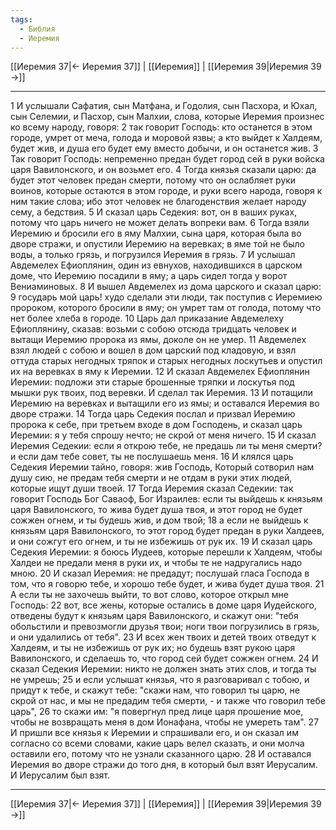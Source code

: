 ```yaml
---
tags:
  - Библия
  - Иеремия
---
```

[[Иеремия 37|← Иеремия 37]] | [[Иеремия]] | [[Иеремия 39|Иеремия 39 →]]

---
1 И услышали Сафатия, сын Матфана, и Годолия, сын Пасхора, и Юхал, сын Селемии, и Пасхор, сын Малхии, слова, которые Иеремия произнес ко всему народу, говоря:
2 так говорит Господь: кто останется в этом городе, умрет от меча, голода и моровой язвы; а кто выйдет к Халдеям, будет жив, и душа его будет ему вместо добычи, и он останется жив.
3 Так говорит Господь: непременно предан будет город сей в руки войска царя Вавилонского, и он возьмет его.
4 Тогда князья сказали царю: да будет этот человек предан смерти, потому что он ослабляет руки воинов, которые остаются в этом городе, и руки всего народа, говоря к ним такие слова; ибо этот человек не благоденствия желает народу сему, а бедствия.
5 И сказал царь Седекия: вот, он в ваших руках, потому что царь ничего не может делать вопреки вам.
6 Тогда взяли Иеремию и бросили его в яму Малхии, сына царя, которая была во дворе стражи, и опустили Иеремию на веревках; в яме той не было воды, а только грязь, и погрузился Иеремия в грязь.
7 И услышал Авдемелех Ефиоплянин, один из евнухов, находившихся в царском доме, что Иеремию посадили в яму; а царь сидел тогда у ворот Вениаминовых.
8 И вышел Авдемелех из дома царского и сказал царю:
9 государь мой царь! худо сделали эти люди, так поступив с Иеремиею пророком, которого бросили в яму; он умрет там от голода, потому что нет более хлеба в городе.
10 Царь дал приказание Авдемелеху Ефиоплянину, сказав: возьми с собою отсюда тридцать человек и вытащи Иеремию пророка из ямы, доколе он не умер.
11 Авдемелех взял людей с собою и вошел в дом царский под кладовую, и взял оттуда старых негодных тряпок и старых негодных лоскутьев и опустил их на веревках в яму к Иеремии.
12 И сказал Авдемелех Ефиоплянин Иеремии: подложи эти старые брошенные тряпки и лоскутья под мышки рук твоих, под веревки. И сделал так Иеремия.
13 И потащили Иеремию на веревках и вытащили его из ямы; и оставался Иеремия во дворе стражи.
14 Тогда царь Седекия послал и призвал Иеремию пророка к себе, при третьем входе в дом Господень, и сказал царь Иеремии: я у тебя спрошу нечто; не скрой от меня ничего.
15 И сказал Иеремия Седекии: если я открою тебе, не предашь ли ты меня смерти? и если дам тебе совет, ты не послушаешь меня.
16 И клялся царь Седекия Иеремии тайно, говоря: жив Господь, Который сотворил нам душу сию, не предам тебя смерти и не отдам в руки этих людей, которые ищут души твоей.
17 Тогда Иеремия сказал Седекии: так говорит Господь Бог Саваоф, Бог Израилев: если ты выйдешь к князьям царя Вавилонского, то жива будет душа твоя, и этот город не будет сожжен огнем, и ты будешь жив, и дом твой;
18 а если не выйдешь к князьям царя Вавилонского, то этот город будет предан в руки Халдеев, и они сожгут его огнем, и ты не избежишь от рук их.
19 И сказал царь Седекия Иеремии: я боюсь Иудеев, которые перешли к Халдеям, чтобы Халдеи не предали меня в руки их, и чтобы те не надругались надо мною.
20 И сказал Иеремия: не предадут; послушай гласа Господа в том, что я говорю тебе, и хорошо тебе будет, и жива будет душа твоя.
21 А если ты не захочешь выйти, то вот слово, которое открыл мне Господь:
22 вот, все жены, которые остались в доме царя Иудейского, отведены будут к князьям царя Вавилонского, и скажут они: "тебя обольстили и превозмогли друзья твои; ноги твои погрузились в грязь, и они удалились от тебя".
23 И всех жен твоих и детей твоих отведут к Халдеям, и ты не избежишь от рук их; но будешь взят рукою царя Вавилонского, и сделаешь то, что город сей будет сожжен огнем.
24 И сказал Седекия Иеремии: никто не должен знать этих слов, и тогда ты не умрешь;
25 и если услышат князья, что я разговаривал с тобою, и придут к тебе, и скажут тебе: "скажи нам, что говорил ты царю, не скрой от нас, и мы не предадим тебя смерти, - и также что говорил тебе царь",
26 то скажи им: "я повергнул пред лице царя прошение мое, чтобы не возвращать меня в дом Ионафана, чтобы не умереть там".
27 И пришли все князья к Иеремии и спрашивали его, и он сказал им согласно со всеми словами, какие царь велел сказать, и они молча оставили его, потому что не узнали сказанного царю.
28 И оставался Иеремия во дворе стражи до того дня, в который был взят Иерусалим. И Иерусалим был взят.

---
[[Иеремия 37|← Иеремия 37]] | [[Иеремия]] | [[Иеремия 39|Иеремия 39 →]]